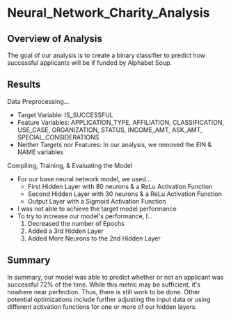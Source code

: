 # Neural_Network_Charity_Analysis

## Overview of Analysis
The goal of our analysis is to create a binary classifier to predict how successful applicants will be if funded by Alphabet Soup.

## Results
Data Preprocessing...
* Target Variable: IS_SUCCESSFUL
* Feature Variables: APPLICATION_TYPE, AFFILIATION, CLASSIFICATION, USE_CASE, ORGANIZATION, STATUS, INCOME_AMT, ASK_AMT, SPECIAL_CONSIDERATIONS
* Neither Targets nor Features: In our analysis, we removed the EIN & NAME variables

Compiling, Training, & Evaluating the Model
* For our base neural network model, we used...
    * First Hidden Layer with 80 neurons & a ReLu Activation Function
    * Second Hidden Layer with 30 neurons & a ReLu Activation Function
    * Output Layer with a Sigmoid Activation Function
* I was not able to achieve the target model performance
* To try to increase our model's performance, I...
    1. Decreased the number of Epochs
    2. Added a 3rd Hidden Layer
    3. Added More Neurons to the 2nd Hidden Layer

## Summary
In summary, our model was able to predict whether or not an applicant was successful 72% of the time. While this metric may be sufficient, it's nowhere near perfection. Thus, there is still work to be done. Other potential optimizations include further adjusting the input data or using different activation functions for one or more of our hidden layers. 